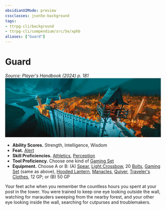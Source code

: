 ```yaml
---
obsidianUIMode: preview
cssclasses: json5e-background
tags:
- ttrpg-cli/background
- ttrpg-cli/compendium/src/5e/xphb
aliases: ["Guard"]
---
```

# Guard
*Source: Player's Handbook (2024) p. 181*  
![](3-Mechanics/CLI/backgrounds/img/guard.webp#right)

- **Ability Scores.** Strength, Intelligence, Wisdom  
- **Feat.** [Alert](3-Mechanics/CLI/feats/alert-xphb.md)  
- **Skill Proficiencies.** [Athletics](3-Mechanics/CLI/rules/skills.md#Athletics), [Perception](3-Mechanics/CLI/rules/skills.md#Perception)  
- **Tool Proficiency.** Choose one kind of [Gaming Set](3-Mechanics/CLI/items/gaming-set-xphb.md)  
- **Equipment.** Choose A or B: (A) [Spear](3-Mechanics/CLI/items/spear-xphb.md), [Light Crossbow](3-Mechanics/CLI/items/light-crossbow-xphb.md), 20 [Bolts](3-Mechanics/CLI/items/bolt-xphb.md), [Gaming Set](3-Mechanics/CLI/items/gaming-set-xphb.md) (same as above), [Hooded Lantern](3-Mechanics/CLI/items/hooded-lantern-xphb.md), [Manacles](3-Mechanics/CLI/items/manacles-xphb.md), [Quiver](3-Mechanics/CLI/items/quiver-xphb.md), [Traveler's Clothes](3-Mechanics/CLI/items/travelers-clothes-xphb.md), 12 GP; or (B) 50 GP  

Your feet ache when you remember the countless hours you spent at your post in the tower. You were trained to keep one eye looking outside the wall, watching for marauders sweeping from the nearby forest, and your other eye looking inside the wall, searching for cutpurses and troublemakers.